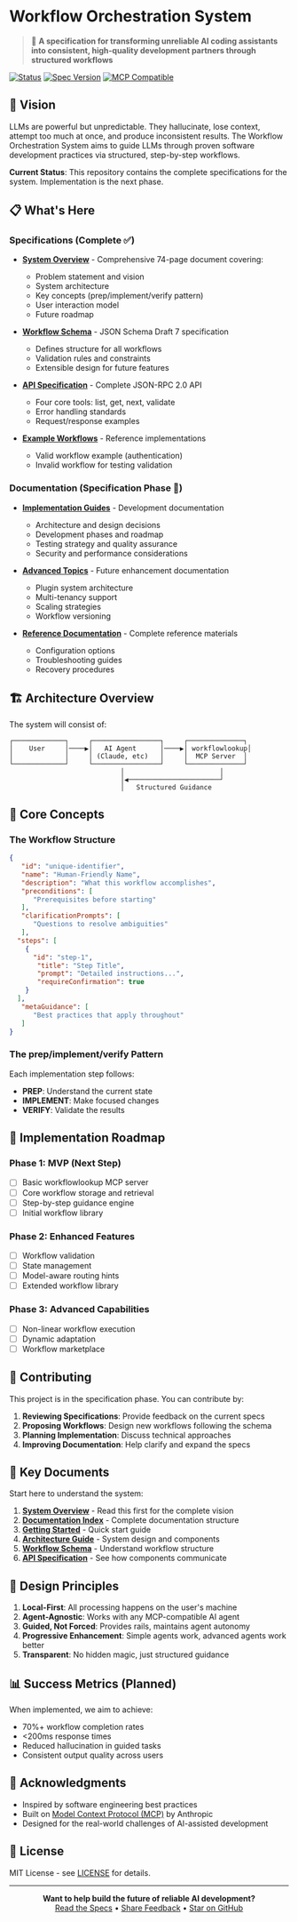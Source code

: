 # Workflow Orchestration System

> 🚀 **A specification for transforming unreliable AI coding assistants into consistent, high-quality
development partners through structured workflows**

[![Status](https://img.shields.io/badge/status-specification-orange.svg)](https://github.com/yourusername/workflow-orchestration-system)
[![Spec Version](https://img.shields.io/badge/spec-1.0.0-blue.svg)](specs/)
[![MCP Compatible](https://img.shields.io/badge/MCP-compatible-purple.svg)](https://modelcontextprotocol.org)

## 🎯 Vision

LLMs are powerful but unpredictable. They hallucinate, lose context, attempt too much at once, and
produce inconsistent results. The Workflow Orchestration System aims to guide LLMs through proven
software development practices via structured, step-by-step workflows.

**Current Status**: This repository contains the complete specifications for the system.
Implementation is the next phase.

## 📋 What's Here

### Specifications (Complete ✅)

- **[System Overview](workflow-orchestration-mcp-overview.md)** - Comprehensive 74-page document covering:
   - Problem statement and vision
   - System architecture
   - Key concepts (prep/implement/verify pattern)
   - User interaction model
   - Future roadmap

- **[Workflow Schema](spec/workflow.schema.json)** - JSON Schema Draft 7 specification
   - Defines structure for all workflows
   - Validation rules and constraints
   - Extensible design for future features

- **[API Specification](spec/mcp-api-v1.0.md)** - Complete JSON-RPC 2.0 API
   - Four core tools: list, get, next, validate
   - Error handling standards
   - Request/response examples

- **[Example Workflows](spec/examples/)** - Reference implementations
   - Valid workflow example (authentication)
   - Invalid workflow for testing validation

### Documentation (Specification Phase 🚧)

- **[Implementation Guides](docs/implementation/)** - Development documentation
   - Architecture and design decisions
   - Development phases and roadmap
   - Testing strategy and quality assurance
   - Security and performance considerations

- **[Advanced Topics](docs/advanced/)** - Future enhancement documentation
   - Plugin system architecture
   - Multi-tenancy support
   - Scaling strategies
   - Workflow versioning

- **[Reference Documentation](docs/reference/)** - Complete reference materials
   - Configuration options
   - Troubleshooting guides
   - Recovery procedures

## 🏗️ Architecture Overview

The system will consist of:

```
┌─────────────┐     ┌─────────────────┐     ┌──────────────┐
│    User     │────▶│   AI Agent      │────▶│ workflowlookup│
│             │     │ (Claude, etc)   │     │  MCP Server  │
└─────────────┘     └─────────────────┘     └──────────────┘
                            │                        │
                            │◀───────────────────────┘
                            │   Structured Guidance  
```

## 🎨 Core Concepts

### The Workflow Structure
```json
{
   "id": "unique-identifier",
   "name": "Human-Friendly Name",
   "description": "What this workflow accomplishes",
   "preconditions": [
      "Prerequisites before starting"
   ],
   "clarificationPrompts": [
      "Questions to resolve ambiguities"
   ],
  "steps": [
    {
      "id": "step-1",
       "title": "Step Title",
       "prompt": "Detailed instructions...",
       "requireConfirmation": true
    }
  ],
   "metaGuidance": [
      "Best practices that apply throughout"
   ]
}
```

### The prep/implement/verify Pattern

Each implementation step follows:

- **PREP**: Understand the current state
- **IMPLEMENT**: Make focused changes
- **VERIFY**: Validate the results

## 🚀 Implementation Roadmap

### Phase 1: MVP (Next Step)

- [ ] Basic workflowlookup MCP server
- [ ] Core workflow storage and retrieval
- [ ] Step-by-step guidance engine
- [ ] Initial workflow library

### Phase 2: Enhanced Features

- [ ] Workflow validation
- [ ] State management
- [ ] Model-aware routing hints
- [ ] Extended workflow library

### Phase 3: Advanced Capabilities

- [ ] Non-linear workflow execution
- [ ] Dynamic adaptation
- [ ] Workflow marketplace

## 🤝 Contributing

This project is in the specification phase. You can contribute by:

1. **Reviewing Specifications**: Provide feedback on the current specs
2. **Proposing Workflows**: Design new workflows following the schema
3. **Planning Implementation**: Discuss technical approaches
4. **Improving Documentation**: Help clarify and expand the specs

## 📖 Key Documents

Start here to understand the system:

1. **[System Overview](workflow-orchestration-mcp-overview.md)** - Read this first for the complete vision
2. **[Documentation Index](docs/README.md)** - Complete documentation structure
3. **[Getting Started](docs/implementation/01-getting-started.md)** - Quick start guide
4. **[Architecture Guide](docs/implementation/02-architecture.md)** - System design and components
5. **[Workflow Schema](spec/workflow.schema.json)** - Understand workflow structure
6. **[API Specification](spec/mcp-api-v1.0.md)** - See how components communicate

## 🎯 Design Principles

1. **Local-First**: All processing happens on the user's machine
2. **Agent-Agnostic**: Works with any MCP-compatible AI agent
3. **Guided, Not Forced**: Provides rails, maintains agent autonomy
4. **Progressive Enhancement**: Simple agents work, advanced agents work better
5. **Transparent**: No hidden magic, just structured guidance

## 📊 Success Metrics (Planned)

When implemented, we aim to achieve:

- 70%+ workflow completion rates
- <200ms response times
- Reduced hallucination in guided tasks
- Consistent output quality across users

## 🙏 Acknowledgments

- Inspired by software engineering best practices
- Built on [Model Context Protocol (MCP)](https://modelcontextprotocol.org) by Anthropic
- Designed for the real-world challenges of AI-assisted development

## 📄 License

MIT License - see [LICENSE](LICENSE) for details.

---

<p align="center">
  <b>Want to help build the future of reliable AI development?</b><br>
  <a href="workflow-orchestration-mcp-overview.md">Read the Specs</a> •
  <a href="https://github.com/yourusername/workflow-orchestration-system/issues">Share Feedback</a> •
  <a href="https://github.com/yourusername/workflow-orchestration-system">Star on GitHub</a>
</p>
